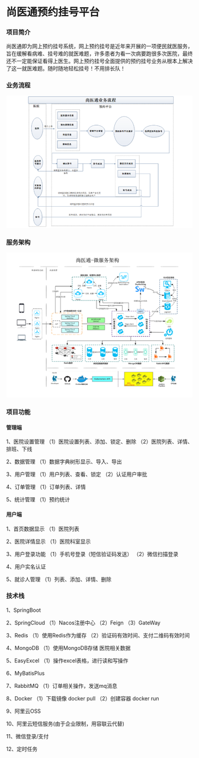 # 尚医通预约挂号平台

### 项目简介
尚医通即为网上预约挂号系统，网上预约挂号是近年来开展的一项便民就医服务，旨在缓解看病难、挂号难的就医难题，许多患者为看一次病要跑很多次医院，最终还不一定能保证看得上医生。网上预约挂号全面提供的预约挂号业务从根本上解决了这一就医难题。随时随地轻松挂号！不用排长队！

### 业务流程
![img_1.png](other/img_1.png)

### 服务架构
![img_1.png](other/img_2.png)

### 项目功能
#### 管理端
1、医院设置管理
（1）医院设置列表、添加、锁定、删除
（2）医院列表、详情、排班、下线

2、数据管理
（1）数据字典树形显示、导入、导出

3、用户管理
（1）用户列表、查看、锁定
（2）认证用户审批

4、订单管理
（1）订单列表、详情

5、统计管理
（1）预约统计

#### 用户端
1、首页数据显示
（1）医院列表

2、医院详情显示
（1）医院科室显示

3、用户登录功能
（1）手机号登录（短信验证码发送）
（2）微信扫描登录

4、用户实名认证

5、就诊人管理
（1）列表、添加、详情、删除


### 技术栈
1、SpringBoot

2、SpringCloud
（1）Nacos注册中心
（2）Feign
（3）GateWay

3、Redis
（1）使用Redis作为缓存
（2）验证码有效时间、支付二维码有效时间

4、MongoDB
（1）使用MongoDB存储 医院相关数据

5、EasyExcel
（1）操作excel表格，进行读和写操作

6、MyBatisPlus

7、RabbitMQ
（1）订单相关操作，发送mq消息

8、Docker
（1）下载镜像 docker pull
（2）创建容器 docker run

9、阿里云OSS

10、阿里云短信服务(由于企业限制，用容联云代替)

11、微信登录/支付

12、定时任务



